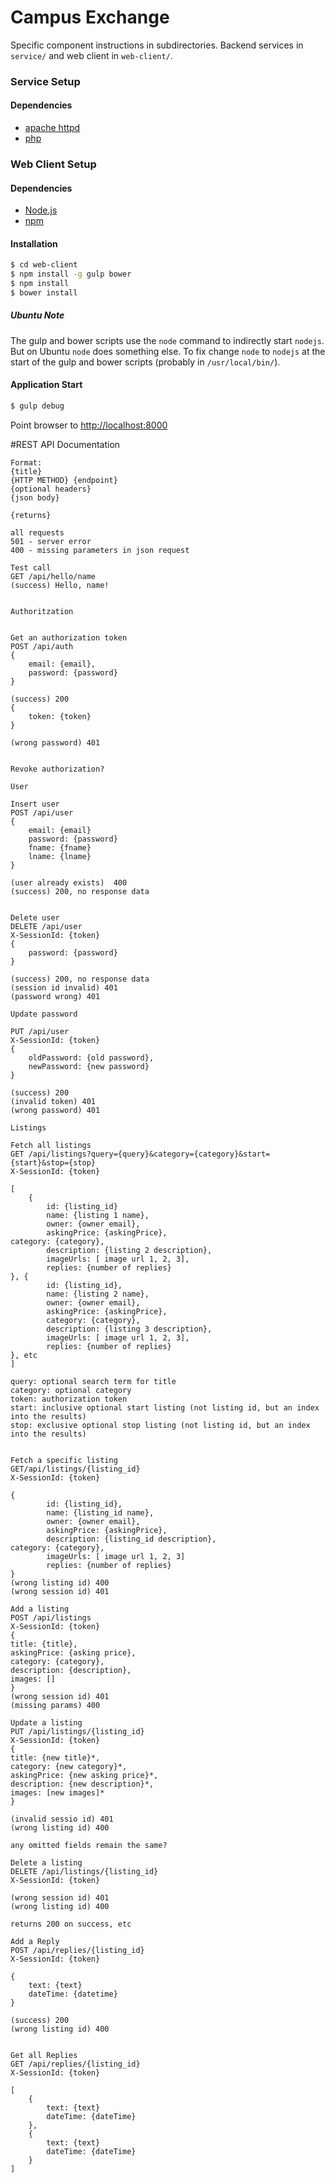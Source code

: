 # Campus Exchange

Specific component instructions in subdirectories. Backend services in `service/` and web client in `web-client/`.

### Service Setup

#### Dependencies

* [apache httpd](http://httpd.apache.org)
* [php](http://php.net)

### Web Client Setup

#### Dependencies

* [Node.js](http://nodejs.org)
* [npm](https://www.npmjs.org)

#### Installation

```sh
$ cd web-client
$ npm install -g gulp bower
$ npm install
$ bower install
```

##### Ubuntu Note
The gulp and bower scripts use the ```node``` command to indirectly start ```nodejs```. But on Ubuntu ```node``` does something else. To fix change ```node``` to ```nodejs``` at the start of the gulp and bower scripts (probably in ```/usr/local/bin/```).

#### Application Start

```sh
$ gulp debug
```

Point browser to [http://localhost:8000](http://localhost:8000)

#REST API Documentation
```
Format:
{title}
{HTTP METHOD} {endpoint}
{optional headers}
{json body}

{returns}

all requests
501 - server error
400 - missing parameters in json request

Test call
GET /api/hello/name
(success) Hello, name!


Authoritzation


Get an authorization token
POST /api/auth
{
	email: {email},
	password: {password}
}

(success) 200
{
	token: {token}
}

(wrong password) 401


Revoke authorization?

User

Insert user
POST /api/user
{
	email: {email}
	password: {password}
	fname: {fname}
	lname: {lname}
}

(user already exists)  400
(success) 200, no response data


Delete user
DELETE /api/user
X-SessionId: {token}
{
	password: {password}
}	

(success) 200, no response data
(session id invalid) 401
(password wrong) 401

Update password

PUT /api/user
X-SessionId: {token}
{
	oldPassword: {old password},
	newPassword: {new password}
}

(success) 200
(invalid token) 401
(wrong password) 401

Listings

Fetch all listings
GET /api/listings?query={query}&category={category}&start={start}&stop={stop}
X-SessionId: {token}

[
	{
		id: {listing_id}
		name: {listing 1 name},
		owner: {owner email},
		askingPrice: {askingPrice},
category: {category},	
		description: {listing 2 description},
		imageUrls: [ image url 1, 2, 3],
		replies: {number of replies}
}, {
		id: {listing_id},
		name: {listing 2 name},
		owner: {owner email},
		askingPrice: {askingPrice},
		category: {category},
		description: {listing 3 description},
		imageUrls: [ image url 1, 2, 3],
		replies: {number of replies}
}, etc
]

query: optional search term for title
category: optional category
token: authorization token
start: inclusive optional start listing (not listing id, but an index into the results)
stop: exclusive optional stop listing (not listing id, but an index into the results) 


Fetch a specific listing
GET/api/listings/{listing_id}
X-SessionId: {token}

{
		id: {listing_id},
		name: {listing_id name},
		owner: {owner email},
		askingPrice: {askingPrice},
		description: {listing_id description},
category: {category},
		imageUrls: [ image url 1, 2, 3]
		replies: {number of replies}
}
(wrong listing id) 400
(wrong session id) 401

Add a listing
POST /api/listings
X-SessionId: {token}
{
title: {title},
askingPrice: {asking price},
category: {category},
description: {description},
images: []
}
(wrong session id) 401
(missing params) 400

Update a listing
PUT /api/listings/{listing_id}
X-SessionId: {token}
{
title: {new title}*,
category: {new category}*,
askingPrice: {new asking price}*,
description: {new description}*,
images: [new images]*
}

(invalid sessio id) 401
(wrong listing id) 400

any omitted fields remain the same?

Delete a listing
DELETE /api/listings/{listing_id}
X-SessionId: {token}

(wrong session id) 401
(wrong listing id) 400

returns 200 on success, etc

Add a Reply
POST /api/replies/{listing_id}
X-SessionId: {token}

{
	text: {text}
	dateTime: {datetime}
}

(success) 200
(wrong listing id) 400


Get all Replies
GET /api/replies/{listing_id}
X-SessionId: {token}

[
	{
		text: {text}
		dateTime: {dateTime}
	},
	{
		text: {text}
		dateTime: {dateTime}
	}
]

```

